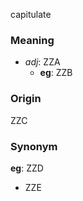 capitulate
### Meaning
+ _adj_: ZZA
	+ __eg__: ZZB

### Origin

ZZC

### Synonym

__eg__: ZZD

+ ZZE



